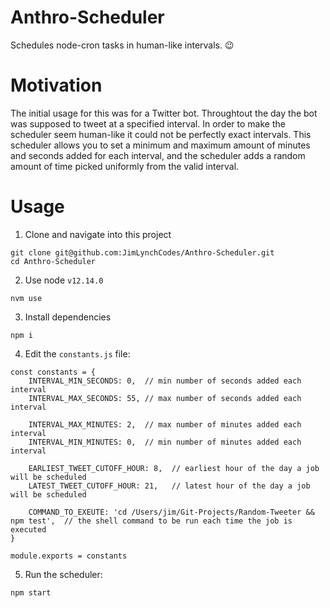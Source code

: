 # Anthro-Scheduler
Schedules node-cron tasks in human-like intervals. 😉

# Motivation
The initial usage for this was for a Twitter bot. Throughtout the day the bot was supposed to tweet at a specified interval. In order to make the scheduler seem human-like it could not be perfectly exact intervals. This scheduler allows you to set a minimum and maximum amount of minutes and seconds added for each interval, and the scheduler adds a random amount of time picked uniformly from the valid interval. 

# Usage

1. Clone and navigate into this project
```
git clone git@github.com:JimLynchCodes/Anthro-Scheduler.git
cd Anthro-Scheduler
```

2. Use node `v12.14.0`
```
nvm use
```

3. Install dependencies
```
npm i
```

4. Edit the `constants.js` file:

```
const constants = {
    INTERVAL_MIN_SECONDS: 0,  // min number of seconds added each interval
    INTERVAL_MAX_SECONDS: 55, // max number of seconds added each interval

    INTERVAL_MAX_MINUTES: 2,  // max number of minutes added each interval
    INTERVAL_MIN_MINUTES: 0,  // min number of minutes added each interval

    EARLIEST_TWEET_CUTOFF_HOUR: 8,  // earliest hour of the day a job will be scheduled
    LATEST_TWEET_CUTOFF_HOUR: 21,   // latest hour of the day a job will be scheduled
    
    COMMAND_TO_EXEUTE: 'cd /Users/jim/Git-Projects/Random-Tweeter && npm test',  // the shell command to be run each time the job is executed
}

module.exports = constants
```

5. Run the scheduler:
```
npm start
```
